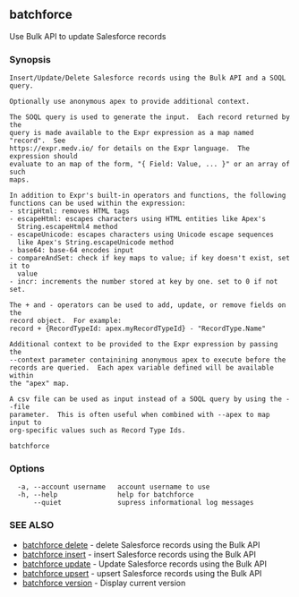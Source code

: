## batchforce

Use Bulk API to update Salesforce records

### Synopsis


	Insert/Update/Delete Salesforce records using the Bulk API and a SOQL query.

	Optionally use anonymous apex to provide additional context.

	The SOQL query is used to generate the input.  Each record returned by the
	query is made available to the Expr expression as a map named "record".  See
	https://expr.medv.io/ for details on the Expr language.  The expression should
	evaluate to an map of the form, "{ Field: Value, ... }" or an array of such
	maps.

	In addition to Expr's built-in operators and functions, the following
	functions can be used within the expression:
	- stripHtml: removes HTML tags
	- escapeHtml: escapes characters using HTML entities like Apex's
	  String.escapeHtml4 method
	- escapeUnicode: escapes characters using Unicode escape sequences
	  like Apex's String.escapeUnicode method
	- base64: base-64 encodes input
	- compareAndSet: check if key maps to value; if key doesn't exist, set it to
	  value
	- incr: increments the number stored at key by one. set to 0 if not set.

	The + and - operators can be used to add, update, or remove fields on the
	record object.  For example:
	record + {RecordTypeId: apex.myRecordTypeId} - "RecordType.Name"

	Additional context to be provided to the Expr expression by passing the
	--context parameter containining anonymous apex to execute before the
	records are queried.  Each apex variable defined will be available within
	the "apex" map.

	A csv file can be used as input instead of a SOQL query by using the --file
	parameter.  This is often useful when combined with --apex to map input to
	org-specific values such as Record Type Ids.
	

```
batchforce
```

### Options

```
  -a, --account username   account username to use
  -h, --help               help for batchforce
      --quiet              supress informational log messages
```

### SEE ALSO

* [batchforce delete](batchforce_delete.md)	 - delete Salesforce records using the Bulk API
* [batchforce insert](batchforce_insert.md)	 - insert Salesforce records using the Bulk API
* [batchforce update](batchforce_update.md)	 - Update Salesforce records using the Bulk API
* [batchforce upsert](batchforce_upsert.md)	 - upsert Salesforce records using the Bulk API
* [batchforce version](batchforce_version.md)	 - Display current version

